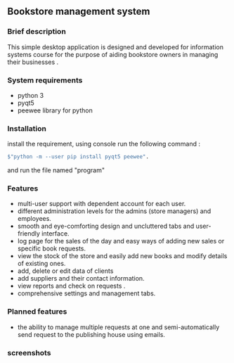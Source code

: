 ## Bookstore management system

### Brief description
This simple desktop application is designed and developed for information systems course for the purpose of aiding bookstore owners in managing their businesses .
### System requirements
- python 3
- pyqt5
- peewee library for python

### Installation
install the requirement, using console run the following command :
```sh
$"python -m --user pip install pyqt5 peewee". 
```
 and run the file named "program"

### Features
- multi-user support with dependent account for each user.
- different administration levels for the admins (store managers) and employees.
- smooth and eye-comforting design and uncluttered tabs and user-friendly interface.
- log page for the sales of the day and easy ways of adding new sales or specific book requests.
- view the stock of the store and easily add new books and modify details of existing ones.
- add, delete or edit data of clients
- add suppliers and their contact information.
- view reports and check on requests .
- comprehensive settings and management tabs.

### Planned features
- the ability to manage multiple requests at one and semi-automatically send request to the publishing house using emails. 
 
 
### screenshots
